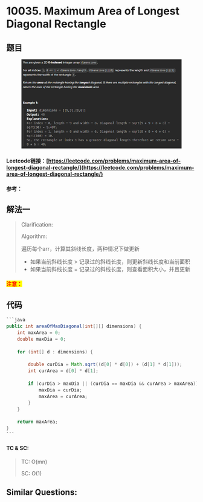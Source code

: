 # 10035. Maximum Area of Longest Diagonal Rectangle

## 题目

<figure><img src="../../.gitbook/assets/image (1).png" alt=""><figcaption></figcaption></figure>

#### Leetcode链接：[https://leetcode.com/problems/maximum-area-of-longest-diagonal-rectangle/](https://leetcode.com/problems/maximum-area-of-longest-diagonal-rectangle/)

#### 参考：

## 解法一

> Clarification:&#x20;
>
> Algorithm:&#x20;
>
> 遍历每个arr，计算其斜线长度，两种情况下做更新
>
> * 如果当前斜线长度 > 记录过的斜线长度，则更新斜线长度和当前面积
> * 如果当前斜线长度 = 记录过的斜线长度，则查看面积大小，并且更新

#### <mark style="color:red;">注意：</mark>

## 代码

````java
```java
public int areaOfMaxDiagonal(int[][] dimensions) {        
    int maxArea = 0;
    double maxDia = 0;
    
    for (int[] d : dimensions) {
        
        double curDia = Math.sqrt((d[0] * d[0]) + (d[1] * d[1]));
        int curArea = d[0] * d[1];
        
        if (curDia > maxDia || (curDia == maxDia && curArea > maxArea)) {
            maxDia = curDia;
            maxArea = curArea;
        }
    }
    
    return maxArea;
}
```
````

#### TC & SC:&#x20;

> TC: O(mn)
>
> SC: O(1)

## **Similar Questions:**&#x20;
